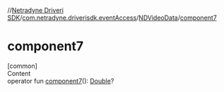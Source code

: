 //[Netradyne Driveri SDK](../../index.md)/[com.netradyne.driverisdk.eventAccess](../index.md)/[NDVideoData](index.md)/[component7](component7.md)



# component7  
[common]  
Content  
operator fun [component7](component7.md)(): [Double](https://kotlinlang.org/api/latest/jvm/stdlib/kotlin/-double/index.html)?  



